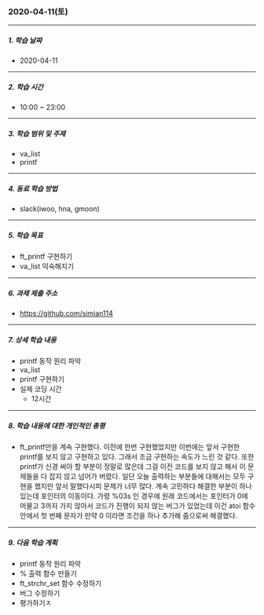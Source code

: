 ### 2020-04-11(토)

-----

##### 1. 학습 날짜

- 2020-04-11

-----

##### 2. 학습 시간

- 10:00 ~ 23:00

-----

##### 3. 학습 범위 및 주제

- va_list
- printf

-----

##### 4. 동료 학습 방법

- slack(iwoo, hna, gmoon)

-----

##### 5. 학습 목표

- ft_printf 구현하기
- va_list 익숙해지기

-----

##### 6. 과제 제출 주소

- https://github.com/simian114

-----

##### 7. 상세 학습 내용

- printf 동작 원리 파악
- va_list
- printf 구현하기
- 실제 코딩 시간
  - 12시간

-----

##### 8. 학습 내용에 대한 개인적인 총평

- ft_printf만을 계속 구현했다. 이전에 한번 구현했었지만 이번에는 앞서 구현한 printf를 보지 않고 구현하고 있다. 그래서 조금 구현하는 속도가 느린 것 같다. 또한 printf가 신경 써야 할 부분이 정말로 많은데 그걸 이전 코드를 보지 않고 해서 이 문제들을 다 잡지 않고 넘어가 버렸다. 일단 오늘 출력하는 부분들에 대해서는 모두 구현을 했지만 앞서 말했다시피 문제가 너무 많다. 계속 고민하다 해결한 부분이 하나 있는데 포인터의 이동이다. 가령 %03s 인 경우에 원래 코드에서는 포인터가 0에 머물고 3까지 가지 않아서 코드가 진행이 되지 않는 버그가 있었는데 이건 atoi 함수 안에서 첫 번째 문자가 만약 0 이라면 조건을 하나 추가해 줌으로써 해결했다.

-----

##### 9. 다음 학습 계획

- printf 동작 원리 파악
- % 출력 함수 만들기
- ft_strchr_set 함수 수정하기
- 버그 수정하기
- 평가하기ㅈ